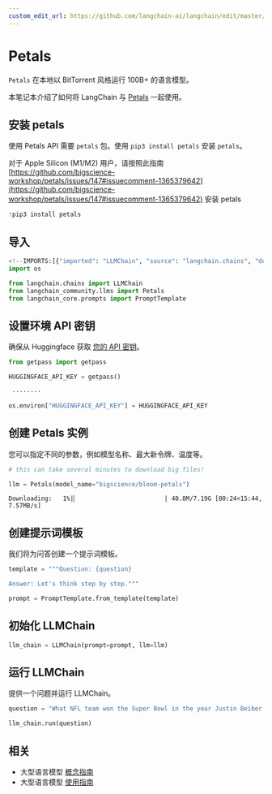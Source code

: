 ```yaml
---
custom_edit_url: https://github.com/langchain-ai/langchain/edit/master/docs/docs/integrations/llms/petals.ipynb
---
```

# Petals

`Petals` 在本地以 BitTorrent 风格运行 100B+ 的语言模型。

本笔记本介绍了如何将 LangChain 与 [Petals](https://github.com/bigscience-workshop/petals) 一起使用。

## 安装 petals
使用 Petals API 需要 `petals` 包。使用 `pip3 install petals` 安装 `petals`。

对于 Apple Silicon (M1/M2) 用户，请按照此指南 [https://github.com/bigscience-workshop/petals/issues/147#issuecomment-1365379642](https://github.com/bigscience-workshop/petals/issues/147#issuecomment-1365379642) 安装 petals


```python
!pip3 install petals
```

## 导入


```python
<!--IMPORTS:[{"imported": "LLMChain", "source": "langchain.chains", "docs": "https://python.langchain.com/api_reference/langchain/chains/langchain.chains.llm.LLMChain.html", "title": "Petals"}, {"imported": "Petals", "source": "langchain_community.llms", "docs": "https://python.langchain.com/api_reference/community/llms/langchain_community.llms.petals.Petals.html", "title": "Petals"}, {"imported": "PromptTemplate", "source": "langchain_core.prompts", "docs": "https://python.langchain.com/api_reference/core/prompts/langchain_core.prompts.prompt.PromptTemplate.html", "title": "Petals"}]-->
import os

from langchain.chains import LLMChain
from langchain_community.llms import Petals
from langchain_core.prompts import PromptTemplate
```

## 设置环境 API 密钥
确保从 Huggingface 获取 [您的 API 密钥](https://huggingface.co/docs/api-inference/quicktour#get-your-api-token)。


```python
from getpass import getpass

HUGGINGFACE_API_KEY = getpass()
```
```output
 ········
```

```python
os.environ["HUGGINGFACE_API_KEY"] = HUGGINGFACE_API_KEY
```

## 创建 Petals 实例
您可以指定不同的参数，例如模型名称、最大新令牌、温度等。


```python
# this can take several minutes to download big files!

llm = Petals(model_name="bigscience/bloom-petals")
```
```output
Downloading:   1%|▏                        | 40.8M/7.19G [00:24<15:44, 7.57MB/s]
```
## 创建提示词模板
我们将为问答创建一个提示词模板。


```python
template = """Question: {question}

Answer: Let's think step by step."""

prompt = PromptTemplate.from_template(template)
```

## 初始化 LLMChain


```python
llm_chain = LLMChain(prompt=prompt, llm=llm)
```

## 运行 LLMChain
提供一个问题并运行 LLMChain。


```python
question = "What NFL team won the Super Bowl in the year Justin Beiber was born?"

llm_chain.run(question)
```


## 相关

- 大型语言模型 [概念指南](/docs/concepts/#llms)
- 大型语言模型 [使用指南](/docs/how_to/#llms)
